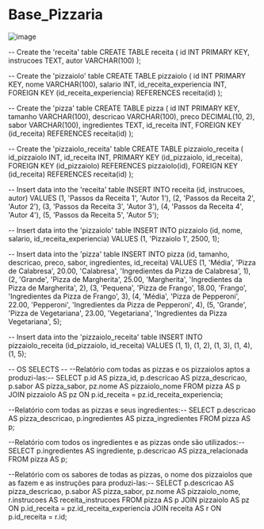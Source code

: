 # Base_Pizzaria

![image](https://github.com/fzkdiniz/Base_Pizzaria/assets/61026576/16c6590a-7314-482f-9ddf-3d72b0cceb0b)


-- Create the 'receita' table
CREATE TABLE receita (
    id INT PRIMARY KEY,
    instrucoes TEXT,
    autor VARCHAR(100)
);

-- Create the 'pizzaiolo' table
CREATE TABLE pizzaiolo (
    id INT PRIMARY KEY,
    nome VARCHAR(100),
    salario INT,
    id_receita_experiencia INT,
    FOREIGN KEY (id_receita_experiencia) REFERENCES receita(id)
);

-- Create the 'pizza' table
CREATE TABLE pizza (
    id INT PRIMARY KEY,
    tamanho VARCHAR(100),
    descricao VARCHAR(100),
    preco DECIMAL(10, 2),
    sabor VARCHAR(100),
    ingredientes TEXT,
    id_receita INT,
    FOREIGN KEY (id_receita) REFERENCES receita(id)
);

-- Create the 'pizzaiolo_receita' table
CREATE TABLE pizzaiolo_receita (
    id_pizzaiolo INT,
    id_receita INT,
    PRIMARY KEY (id_pizzaiolo, id_receita),
    FOREIGN KEY (id_pizzaiolo) REFERENCES pizzaiolo(id),
    FOREIGN KEY (id_receita) REFERENCES receita(id)
);

-- Insert data into the 'receita' table
INSERT INTO receita (id, instrucoes, autor) VALUES
(1, 'Passos da Receita 1', 'Autor 1'),
(2, 'Passos da Receita 2', 'Autor 2'),
(3, 'Passos da Receita 3', 'Autor 3'),
(4, 'Passos da Receita 4', 'Autor 4'),
(5, 'Passos da Receita 5', 'Autor 5');

-- Insert data into the 'pizzaiolo' table
INSERT INTO pizzaiolo (id, nome, salario, id_receita_experiencia) VALUES
(1, 'Pizzaiolo 1', 2500, 1);

-- Insert data into the 'pizza' table
INSERT INTO pizza (id, tamanho, descricao, preco, sabor, ingredientes, id_receita) VALUES
(1, 'Média', 'Pizza de Calabresa', 20.00, 'Calabresa', 'Ingredientes da Pizza de Calabresa', 1),
(2, 'Grande', 'Pizza de Margherita', 25.00, 'Margherita', 'Ingredientes da Pizza de Margherita', 2),
(3, 'Pequena', 'Pizza de Frango', 18.00, 'Frango', 'Ingredientes da Pizza de Frango', 3),
(4, 'Média', 'Pizza de Pepperoni', 22.00, 'Pepperoni', 'Ingredientes da Pizza de Pepperoni', 4),
(5, 'Grande', 'Pizza de Vegetariana', 23.00, 'Vegetariana', 'Ingredientes da Pizza Vegetariana', 5);

-- Insert data into the 'pizzaiolo_receita' table
INSERT INTO pizzaiolo_receita (id_pizzaiolo, id_receita) VALUES
(1, 1),
(1, 2),
(1, 3),
(1, 4),
(1, 5);


-- OS SELECTS --
--Relatório com todas as pizzas e os pizzaiolos aptos a produzi-las:--
SELECT
    p.id AS pizza_id,
    p.descricao AS pizza_descricao,
    p.sabor AS pizza_sabor,
    pz.nome AS pizzaiolo_nome
FROM pizza AS p
JOIN pizzaiolo AS pz ON p.id_receita = pz.id_receita_experiencia;


--Relatório com todas as pizzas e seus ingredientes:--
SELECT
    p.descricao AS pizza_descricao,
    p.ingredientes AS pizza_ingredientes
FROM pizza AS p;

--Relatório com todos os ingredientes e as pizzas onde são utilizados:--
SELECT
    p.ingredientes AS ingrediente,
    p.descricao AS pizza_relacionada
FROM pizza AS p;

--Relatório com os sabores de todas as pizzas, o nome dos pizzaiolos que as fazem e as instruções para produzi-las:--
SELECT
    p.descricao AS pizza_descricao,
    p.sabor AS pizza_sabor,
    pz.nome AS pizzaiolo_nome,
    r.instrucoes AS receita_instrucoes
FROM pizza AS p
JOIN pizzaiolo AS pz ON p.id_receita = pz.id_receita_experiencia
JOIN receita AS r ON p.id_receita = r.id;


